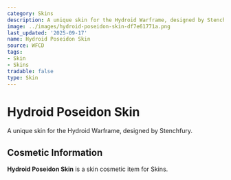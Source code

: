 ```yaml
---
category: Skins
description: A unique skin for the Hydroid Warframe, designed by Stenchfury.
image: ../images/hydroid-poseidon-skin-df7e61771a.png
last_updated: '2025-09-17'
name: Hydroid Poseidon Skin
source: WFCD
tags:
- Skin
- Skins
tradable: false
type: Skin
---
```


# Hydroid Poseidon Skin

A unique skin for the Hydroid Warframe, designed by Stenchfury.

## Cosmetic Information

**Hydroid Poseidon Skin** is a skin cosmetic item for Skins.

